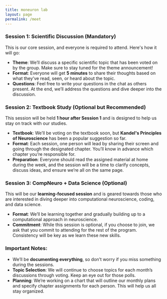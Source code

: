 ```yaml
---
title: moneuron lab
layout: page
permalink: /meet
---
```


### **Session 1: Scientific Discussion (Mandatory)**
This is our core session, and everyone is required to attend. Here's how it will go:
- **Theme**: We’ll discuss a specific scientific topic that has been voted on by the group. Make sure to stay tuned for the theme announcement!
- **Format**: Everyone will get **5 minutes** to share their thoughts based on what they’ve read, seen, or heard about the topic.
- **Questions**: Feel free to write your questions in the chat as others present. At the end, we’ll address the questions and dive deeper into the discussion.
  
### **Session 2: Textbook Study (Optional but Recommended)**
This session will be held **1 hour after Session 1** and is designed to help us stay on track with our studies.
- **Textbook**: We’ll be voting on the textbook soon, but **Kandel's Principles of Neuroscience** has been a popular suggestion so far.
- **Format**: Each session, one person will lead by sharing their screen and going through the designated chapter. You’ll know in advance which chapter you’re responsible for.
- **Preparation**: Everyone should read the assigned material at home during the week, and the session will be a time to clarify concepts, discuss ideas, and ensure we’re all on the same page.

### **Session 3: CompNeuro + Data Science (Optional)**
This will be our **learning-focused session** and is geared towards those who are interested in diving deeper into computational neuroscience, coding, and data science.
- **Format**: We’ll be learning together and gradually building up to a computational approach in neuroscience.
- **Commitment**: While this session is optional, if you choose to join, we ask that you commit to attending for the rest of the program. Consistency will be key as we learn these new skills.

### **Important Notes:**
- We’ll be **documenting everything**, so don’t worry if you miss something during the sessions.
- **Topic Selection**: We will continue to choose topics for each month’s discussions through voting. Keep an eye out for those polls.
- **Planning**: We’re working on a chart that will outline our monthly plans and specify chapter assignments for each person. This will help us all stay organized.
